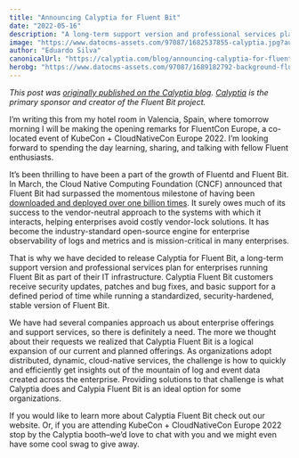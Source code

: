 ```yaml
---
title: "Announcing Calyptia for Fluent Bit"
date: "2022-05-16"
description: "A long-term support version and professional services plan with SLA for enterprises running Fluent Bit as part of their IT infrastructure."
image: "https://www.datocms-assets.com/97087/1682537855-calyptia.jpg?auto=format&fit=max&w=1200"
author: "Eduardo Silva"
canonicalUrl: "https://calyptia.com/blog/announcing-calyptia-for-fluent-bit"
herobg: "https://www.datocms-assets.com/97087/1689182792-background-fluent-bit.png"
---
```

*This post was [originally published on the Calyptia blog](https://calyptia.com/blog/announcing-calyptia-for-fluent-bit). [Calyptia](https://calyptia.com) is the primary sponsor and creator of the Fluent Bit project.*

I’m writing this from my hotel room in Valencia, Spain, where tomorrow morning I will be making the opening remarks for FluentCon Europe, a co-located event of KubeCon + CloudNativeCon Europe 2022. I’m looking forward to spending the day learning, sharing, and talking with fellow Fluent enthusiasts.

It’s been thrilling to have been a part of the growth of Fluentd and Fluent Bit. In March, the Cloud Native Computing Foundation (CNCF) announced that Fluent Bit had surpassed the momentous milestone of having been [downloaded and deployed over one billion times](https://www.cncf.io/blog/2022/03/22/fluent-bit-reaches-1-billion-downloads/). It surely owes much of its success to the vendor-neutral approach to the systems with which it interacts, helping enterprises avoid costly vendor-lock solutions. It has become the industry-standard open-source engine for enterprise observability of logs and metrics and is mission-critical in many enterprises.

That is why we have decided to release Calyptia for Fluent Bit, a long-term support version and professional services plan for enterprises running Fluent Bit as part of their IT infrastructure. Calyptia Fluent Bit customers receive security updates, patches and bug fixes, and basic support for a defined period of time while running a standardized, security-hardened, stable version of Fluent Bit.

We have had several companies approach us about enterprise offerings and support services, so there is definitely a need. The more we thought about their requests we realized that Calyptia Fluent Bit is a logical expansion of our current and planned offerings. As organizations adopt distributed, dynamic, cloud-native services, the challenge is how to quickly and efficiently get insights out of the mountain of log and event data created across the enterprise. Providing solutions to that challenge is what Calyptia does and Calypia Fluent Bit is an ideal option for some organizations.

If you would like to learn more about Calyptia Fluent Bit check out our website. Or, if you are attending KubeCon + CloudNativeCon Europe 2022 stop by the Calyptia booth–we’d love to chat with you and we might even have some cool swag to give away.

